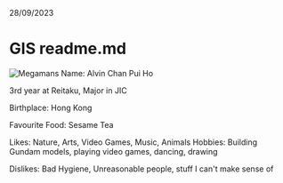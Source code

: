 28/09/2023
# GIS readme.md
![Megamans](images/Charge_Shot.png)
Name: Alvin Chan Pui Ho

3rd year at Reitaku, Major in JIC 

Birthplace: Hong Kong

Favourite Food: Sesame Tea

Likes: Nature, Arts, Video Games, Music, Animals
Hobbies: Building Gundam models, playing video games, dancing, drawing

Dislikes: Bad Hygiene, Unreasonable people, stuff I can't make sense of 
